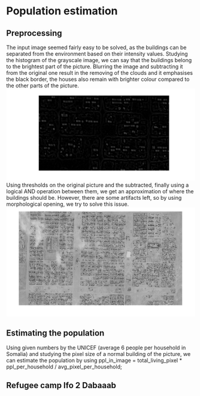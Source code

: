 # Population estimation
## Preprocessing
The input image seemed fairly easy to be solved, as the buildings can be separated from the environment based on their intensity values.
Studying the histogram of the grayscale image, we can say that the buildings belong to the brightest part of the picture.
Blurring the image and subtracting it from the original one result in the removing of the clouds and it emphasises the black border, the houses also remain with brighter colour compared to the other parts of the picture. 
![Subtracted image](../output_images/houseness.jpg)
Using thresholds on the original picture and the subtracted, finally using a logical AND operation between them, we get an approximation of where the buildings should be. However, there are some artifacts left, so by using morphological opening, we try to solve this issue.
![Result](../output_images/resgray.jpg)
## Estimating the population
Using given numbers by the UNICEF (average 6 people per household in Somalia) and studying the pixel size of a normal building of the picture, we can estimate the population by using
ppl_in_image = total_living_pixel * ppl_per_household / avg_pixel_per_household;

## Refugee camp Ifo 2 Dabaaab
